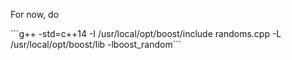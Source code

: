 
For now, do 

´´´g++ -std=c++14 -I /usr/local/opt/boost/include randoms.cpp -L /usr/local/opt/boost/lib -lboost_random´´´



